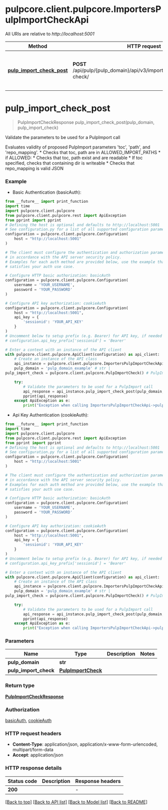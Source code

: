 # pulpcore.client.pulpcore.ImportersPulpImportCheckApi

All URIs are relative to *http://localhost:5001*

Method | HTTP request | Description
------------- | ------------- | -------------
[**pulp_import_check_post**](ImportersPulpImportCheckApi.md#pulp_import_check_post) | **POST** /api/pulp/{pulp_domain}/api/v3/importers/core/pulp/import-check/ | Validate the parameters to be used for a PulpImport call


# **pulp_import_check_post**
> PulpImportCheckResponse pulp_import_check_post(pulp_domain, pulp_import_check)

Validate the parameters to be used for a PulpImport call

Evaluates validity of proposed PulpImport parameters 'toc', 'path', and 'repo_mapping'.  * Checks that toc, path are in ALLOWED_IMPORT_PATHS * if ALLOWED:   * Checks that toc, path exist and are readable   * If toc specified, checks that containing dir is writeable * Checks that repo_mapping is valid JSON

### Example

* Basic Authentication (basicAuth):
```python
from __future__ import print_function
import time
import pulpcore.client.pulpcore
from pulpcore.client.pulpcore.rest import ApiException
from pprint import pprint
# Defining the host is optional and defaults to http://localhost:5001
# See configuration.py for a list of all supported configuration parameters.
configuration = pulpcore.client.pulpcore.Configuration(
    host = "http://localhost:5001"
)

# The client must configure the authentication and authorization parameters
# in accordance with the API server security policy.
# Examples for each auth method are provided below, use the example that
# satisfies your auth use case.

# Configure HTTP basic authorization: basicAuth
configuration = pulpcore.client.pulpcore.Configuration(
    username = 'YOUR_USERNAME',
    password = 'YOUR_PASSWORD'
)

# Configure API key authorization: cookieAuth
configuration = pulpcore.client.pulpcore.Configuration(
    host = "http://localhost:5001",
    api_key = {
        'sessionid': 'YOUR_API_KEY'
    }
)
# Uncomment below to setup prefix (e.g. Bearer) for API key, if needed
# configuration.api_key_prefix['sessionid'] = 'Bearer'

# Enter a context with an instance of the API client
with pulpcore.client.pulpcore.ApiClient(configuration) as api_client:
    # Create an instance of the API class
    api_instance = pulpcore.client.pulpcore.ImportersPulpImportCheckApi(api_client)
    pulp_domain = 'pulp_domain_example' # str | 
pulp_import_check = pulpcore.client.pulpcore.PulpImportCheck() # PulpImportCheck | 

    try:
        # Validate the parameters to be used for a PulpImport call
        api_response = api_instance.pulp_import_check_post(pulp_domain, pulp_import_check)
        pprint(api_response)
    except ApiException as e:
        print("Exception when calling ImportersPulpImportCheckApi->pulp_import_check_post: %s\n" % e)
```

* Api Key Authentication (cookieAuth):
```python
from __future__ import print_function
import time
import pulpcore.client.pulpcore
from pulpcore.client.pulpcore.rest import ApiException
from pprint import pprint
# Defining the host is optional and defaults to http://localhost:5001
# See configuration.py for a list of all supported configuration parameters.
configuration = pulpcore.client.pulpcore.Configuration(
    host = "http://localhost:5001"
)

# The client must configure the authentication and authorization parameters
# in accordance with the API server security policy.
# Examples for each auth method are provided below, use the example that
# satisfies your auth use case.

# Configure HTTP basic authorization: basicAuth
configuration = pulpcore.client.pulpcore.Configuration(
    username = 'YOUR_USERNAME',
    password = 'YOUR_PASSWORD'
)

# Configure API key authorization: cookieAuth
configuration = pulpcore.client.pulpcore.Configuration(
    host = "http://localhost:5001",
    api_key = {
        'sessionid': 'YOUR_API_KEY'
    }
)
# Uncomment below to setup prefix (e.g. Bearer) for API key, if needed
# configuration.api_key_prefix['sessionid'] = 'Bearer'

# Enter a context with an instance of the API client
with pulpcore.client.pulpcore.ApiClient(configuration) as api_client:
    # Create an instance of the API class
    api_instance = pulpcore.client.pulpcore.ImportersPulpImportCheckApi(api_client)
    pulp_domain = 'pulp_domain_example' # str | 
pulp_import_check = pulpcore.client.pulpcore.PulpImportCheck() # PulpImportCheck | 

    try:
        # Validate the parameters to be used for a PulpImport call
        api_response = api_instance.pulp_import_check_post(pulp_domain, pulp_import_check)
        pprint(api_response)
    except ApiException as e:
        print("Exception when calling ImportersPulpImportCheckApi->pulp_import_check_post: %s\n" % e)
```

### Parameters

Name | Type | Description  | Notes
------------- | ------------- | ------------- | -------------
 **pulp_domain** | **str**|  | 
 **pulp_import_check** | [**PulpImportCheck**](PulpImportCheck.md)|  | 

### Return type

[**PulpImportCheckResponse**](PulpImportCheckResponse.md)

### Authorization

[basicAuth](../README.md#basicAuth), [cookieAuth](../README.md#cookieAuth)

### HTTP request headers

 - **Content-Type**: application/json, application/x-www-form-urlencoded, multipart/form-data
 - **Accept**: application/json

### HTTP response details
| Status code | Description | Response headers |
|-------------|-------------|------------------|
**200** |  |  -  |

[[Back to top]](#) [[Back to API list]](../README.md#documentation-for-api-endpoints) [[Back to Model list]](../README.md#documentation-for-models) [[Back to README]](../README.md)

